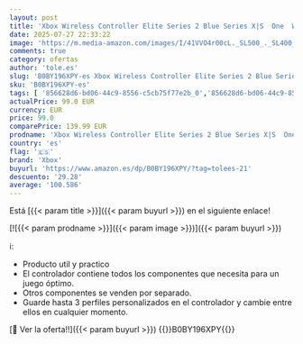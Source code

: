 ```yaml
---
layout: post
title: 'Xbox Wireless Controller Elite Series 2 Blue Series X|S  One  Windows 10/11  iOS y Android'
date: 2025-07-27 22:33:22
image: 'https://m.media-amazon.com/images/I/41VVO4r00cL._SL500_._SL400_.jpg'
comments: true
category: ofertas
author: 'tole.es'
slug: 'B0BY196XPY-es Xbox Wireless Controller Elite Series 2 Blue Series X|S...'
sku: 'B0BY196XPY-es'
tags: [ '856628d6-bd06-44c9-8556-c5cb75f77e2b_0','856628d6-bd06-44c9-8556-c5cb75f77e2b_5701','856628d6-bd06-44c9-8556-c5cb75f77e2b_8201','Accesorios para PS4, Xbox One y Nintendo Switch','Accesorios para Xbox One','Accesorios para Xbox Series X y S','Arborist Merchandising Root','CML-Gaming','Gaming All','Hardware y juegos para Xbox One','Hardware y juegos para Xbox Series X y S','Mandos y controles para Xbox One','Mandos y controles para Xbox Series X y S','Self Service','Special Features Stores','Video Game Controllers','Videojuegos','android','xbox','🇪🇸', ]
actualPrice: 99.0 EUR
currency: EUR
price: 99.0
comparePrice: 139.99 EUR
prodname: 'Xbox Wireless Controller Elite Series 2 Blue Series X|S  One  Windows 10/11  iOS y Android'
country: 'es'
flag: '🇪🇸'
brand: 'Xbox'
buyurl: 'https://www.amazon.es/dp/B0BY196XPY/?tag=tolees-21'
descuento: '29.28'
average: '100.586'
---
```


Está [{{< param title >}}]({{< param buyurl >}}) en el siguiente enlace!

[![{{< param prodname >}}]({{< param image >}})]({{< param buyurl >}})

ℹ️:

- Producto util y practico
- El controlador contiene todos los componentes que necesita para un juego óptimo.
- Otros componentes se venden por separado.
- Guarde hasta 3 perfiles personalizados en el controlador y cambie entre ellos en cualquier momento.

[🛒 Ver la oferta!!]({{< param buyurl >}})
{{<world>}}B0BY196XPY{{</world>}}
